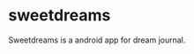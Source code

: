 # sweetdreams

Sweetdreams is a android app for dream journal.

<a href="https://play.google.com/store/apps/details?id=com.rafaelfelipeac.sweetdreams" target="_blank"><img src="https://play.google.com/intl/en_us/badges/images/generic/en_badge_web_generic.png" alt="" style="max-width:100%;"></a>
